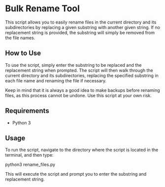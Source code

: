 # Bulk Rename Tool

This script allows you to easily rename files in the current directory and its subdirectories by replacing a given substring with another given string. If no replacement string is provided, the substring will simply be removed from the file names.

## How to Use

To use the script, simply enter the substring to be replaced and the replacement string when prompted. The script will then walk through the current directory and its subdirectories, replacing the specified substring in each file name and renaming the file if necessary.

Keep in mind that it is always a good idea to make backups before renaming files, as this process cannot be undone. Use this script at your own risk.

## Requirements

- Python 3

## Usage

To run the script, navigate to the directory where the script is located in the terminal, and then type:

python3 rename_files.py


This will execute the script and prompt you to enter the substring and replacement string.
